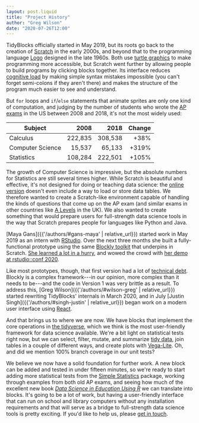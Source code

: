 ```yaml
---
layout: post.liquid
title: "Project History"
author: "Greg Wilson"
date: "2020-07-26T12:00"
---
```


TidyBlocks officially started in May 2019,
but its roots go back to the creation of [Scratch](https://en.wikipedia.org/wiki/Scratch_%28programming_language%29) in the early 2000s,
and beyond that to the programming language [Logo](https://en.wikipedia.org/wiki/Logo_%28programming_language%29) designed in the late 1960s.
Both use [turtle graphics](https://en.wikipedia.org/wiki/Turtle_graphics) to make programming more accessible,
but Scratch went further by allowing people to build programs by clicking blocks together.
Its interface reduces [cognitive load](https://en.wikipedia.org/wiki/Cognitive_load) by making simple syntax mistakes impossible
(you can't forget semi-colons if they aren't there)
and makes the structure of the program much easier to see and understand.

But `for` loops and `if`/`else` statements that animate sprites are only one kind of computation,
and judging by the number of students who wrote
the [AP exams](https://research.collegeboard.org/programs/ap/data/archived/ap-2018) in the US between 2008 and 2018,
it's not the most widely used:

| Subject          |    2008 |    2018 | Change |
| ---------------- | ------: | ------: | -----: |
| Calculus         | 222,835 | 308,538 |   +38% |
| Computer Science |  15,537 |  65,133 |  +319% |
| Statistics       | 108,284 | 222,501 |  +105% |

The growth of Computer Science is impressive,
but the absolute numbers for Statistics are still several times higher.
While Scratch is beautiful and effective, it's not designed for doing or teaching data science:
the [online version](https://scratch.mit.edu/) doesn't even include a way to load or store data tables.
We therefore wanted to create a Scratch-like environment
capable of handling the kinds of questions that come up on the AP exam
(and similar exams in other countries like [A Levels](https://en.wikipedia.org/wiki/GCE_Advanced_Level) in the UK).
We also wanted to create something that would prepare users for full-strength data science tools
in the way that Scratch prepares people for languages like Python and Java.

[Maya Gans]({{'/authors/#gans-maya' | relative_url}}) started work in May 2019 as an intern with [RStudio](http://rstudio.com).
Over the next three months she built a fully-functional prototype
using the same [Blockly toolkit](https://developers.google.com/blockly/) that underpins in Scratch.
[She learned a lot in a hurry](https://education.rstudio.com/blog/2019/10/my-javascript-internship-at-rstudio/),
and wowed the crowd with [her demo at rstudio::conf 2020](https://resources.rstudio.com/resources/rstudioconf-2020/tidyblocks-using-the-language-of-the-tidyverse-in-a-blocks-based-interface/).

Like most prototypes, though, that first version had a lot of [technical debt](https://en.wikipedia.org/wiki/Technical_debt).
Blockly is a complex framework---in our opinion, more complex than it needs to be---and the code in Version 1 was very brittle as a result.
To address this,
[Greg Wilson]({{'/authors/#wilson-greg' | relative_url}}) started rewriting TidyBlocks' internals in March 2020,
and in July [Justin Singh]({{'/authors/#singh-justin' | relative_url}}) began work on a modern user interface
using [React](https://reactjs.org/).

And that brings us to where we are now.
We have blocks that implement the core operations in [the tidyverse](https://www.tidyverse.org/),
which we think is the most user-friendly framework for data science available.
We're a bit light on statistical tests right now,
but we can select, filter, mutate, and summarize [tidy data](https://en.wikipedia.org/wiki/Tidy_data),
join tables in a couple of different ways,
and create plots with [Vega-Lite](https://vega.github.io/vega-lite/).
Oh,
and did we mention 100% branch coverage in our unit tests?

We believe we now have a solid foundation for further work.
A new block can be added and tested in under fifteen minutes,
so we're ready to start adding more statistical tests from the [Simple Statistics](https://simplestatistics.org/) package,
working through examples from both old AP exams,
and seeing how much of the excellent new book [*Data Science in Education Using R*](https://datascienceineducation.com/)
we can translate into blocks.
It's going to be a lot of work,
but having a user-friendly interface that can run on school and library computers without any installation requirements
and that will serve as a bridge to full-strength data science tools is pretty exciting.
If you'd like to help us,
please [get in touch](mailto:gvwilson@third-bit.com).
